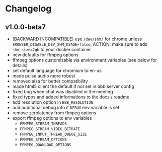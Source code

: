 # Changelog #

## v1.0.0-beta7 ##

- (BACKWARD INCOMPATIBLE) use `/dev/shm/` for chrome unless `BROWSER_DISABLE_DEV_SHM_USAGE=false`; ACTION: make sure to add `shm_size=2gb` to your docker container
- new defaults for ffmpeg options
- ffmpeg options customizable via environment variables (see below for details)
- set default language for chromium to en-us
- made pulse audio more robust
- removed alsa for better compatibility
- made html5 client the default if not set in bbb server config
- fixed bug when chat was disabled in the meeting
- fixed typos and added informations to the docs / readme
- add resolution option in `BBB_RESOLUTION`
- add additional debug info if `DEBUG` env variable is set
- remove zerolatency from ffmpeg options
- export ffmpeg options to env variables
  - `FFMPEG_STREAM_THREADS`
  - `FFMPEG_STREAM_VIDEO_BITRATE`
  - `FFMPEG_INPUT_THREAD_QUEUE_SIZE`
  - `FFMPEG_STREAM_OPTIONS`
  - `FFMPEG_DOWNLOAD_OPTIONS`
